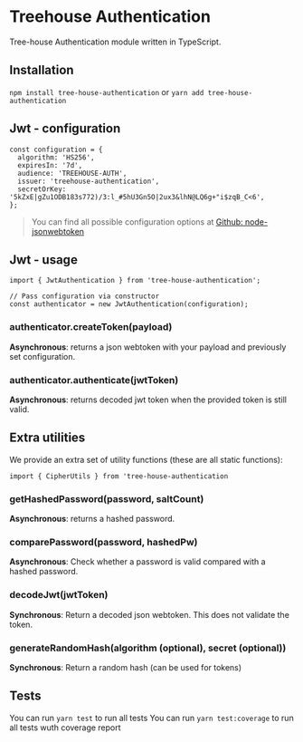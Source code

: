 Treehouse Authentication
=========

Tree-house Authentication module written in TypeScript.

## Installation

  `npm install tree-house-authentication` or `yarn add tree-house-authentication`

## Jwt - configuration
```
const configuration = {
  algorithm: 'HS256',
  expiresIn: '7d',
  audience: 'TREEHOUSE-AUTH',
  issuer: 'treehouse-authentication',
  secretOrKey: '5kZxE|gZu1ODB183s772)/3:l_#5hU3Gn5O|2ux3&lhN@LQ6g+"i$zqB_C<6',
};
```
> You can find all possible configuration options at [Github: node-jsonwebtoken](https://github.com/auth0/node-jsonwebtoken)

## Jwt - usage

```
import { JwtAuthentication } from 'tree-house-authentication';

// Pass configuration via constructor
const authenticator = new JwtAuthentication(configuration);
```

### authenticator.createToken(payload)
**Asynchronous**: returns a json webtoken with your payload and previously set configuration.

### authenticator.authenticate(jwtToken)
**Asynchronous**: returns decoded jwt token when the provided token is still valid.

## Extra utilities
We provide an extra set of utility functions (these are all static functions):

`import { CipherUtils } from 'tree-house-authentication`

### getHashedPassword(password, saltCount)
**Asynchronous**: returns a hashed password.

### comparePassword(password, hashedPw)
**Asynchronous**: Check whether a password is valid compared with a hashed password.

### decodeJwt(jwtToken)
**Synchronous**: Return a decoded json webtoken. This does not validate the token.

### generateRandomHash(algorithm (optional), secret (optional))
**Synchronous**: Return a random hash (can be used for tokens) 

## Tests

  You can run `yarn test` to run all tests
  You can run `yarn test:coverage` to run all tests wuth coverage report
